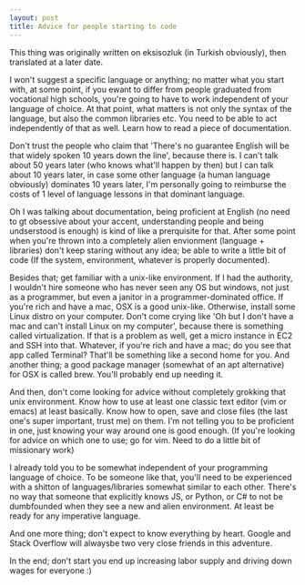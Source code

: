 ```yaml
---
layout: post
title: Advice for people starting to code
---
```


This thing was originally written on eksisozluk (in Turkish obviously), then translated at a later date.

I won't suggest a specific language or anything; no matter what you start with, at some point, if you ewant to differ from people graduated from vocational high schools, you're going to have to work independent of your language of choice. At that point, what matters is not only the syntax of the language, but also the common libraries etc. You need to be able to act independently of that as well. Learn how to read a piece of documentation.

Don't trust the people who claim that 'There's no guarantee English will be that widely spoken 10 years down the line', because there is. I can't talk about 50 years later (who knows what'll happen by then) but I can talk about 10 years later, in case some other language (a human language obviously) dominates 10 years later, I'm personally going to reimburse the costs of 1 level of language lessons in that dominant language.

Oh I was talking about documentation, being proficient at English (no need to gt obsessive about your accent, understanding people and being undserstood is enough) is kind of like a prerquisite for that. After some point when you're thrown into a completely alien envionment (language + libraries) don't keep staring without any idea; be able to write a little bit of code (If the system, environment, whatever is properly documented).

Besides that; get familiar with a unix-like environment. If I had the authority, I wouldn't hire someone who has never seen any OS but windows, not just as a programmer, but even a janitor in a programmer-dominated office. If you're rich and have a mac, OSX is a good unix-like. Otherwise, install some Linux distro on your computer. Don't come crying like 'Oh but I don't have a mac and can't install Linux on my computer', because there is something called virtualization. If that is a problem as well, get a micro instance in EC2 and SSH into that. Whatever, if you're rich and have a mac; do you see that app called Terminal? That'll be something like a second home for you. And another thing; a good package manager (somewhat of an apt alternative) for OSX is called brew. You'll probably end up needing it.

And then, don't come looking for advice without completely grokking that unix environment. Know how to use at least one classic text editor (vim or emacs) at least basically. Know how to open, save and close files (the last one's super important, trust me) on them. I'm not telling you to be proficient in one, just knowing your way around one is good enough. (If you're looking for advice on which one to use; go for vim. Need to do a little bit of missionary work)

I already told you to be somewhat independent of your programming language of choice. To be someone like that, you'll need to be experienced with a shitton of languages/libraries somewhat similar to each other. There's no way that someone that explicitly knows JS, or Python, or C# to not be dumbfounded when they see a new and alien environment. At least be ready for any imperative language.

And one more thing; don't expect to know everything by heart. Google and Stack Overflow will alwaysbe two very close friends in this adventure.

In the end; don't start you end up increasing labor supply and driving down wages for everyone :)

